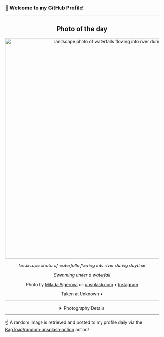 ### 👋 Welcome to my GitHub Profile!

----
<div align="center">

## Photo of the day
  
  <a href="https://unsplash.com/photos/landscape-photo-of-waterfalls-flowing-into-river-during-daytime-pQMM63GE7fo"><img width="720" src="https://images.unsplash.com/photo-1442850473887-0fb77cd0b337?crop=entropy&cs=tinysrgb&fit=max&fm=jpg&ixid=M3w1OTQ0OTd8MHwxfHJhbmRvbXx8fHx8fHx8fDE3MjA3NjQ0ODV8&ixlib=rb-4.0.3&q=80&w=1080" alt="landscape photo of waterfalls flowing into river during daytime"></a>
  
  <em>landscape photo of waterfalls flowing into river during daytime</em>
  
  <em>Swimming under a waterfall</em>

  Photo by [Milada Vigerova](null) on [unsplash.com](https://unsplash.com/) • [Instagram](https://instagram.com/milivigerova)
  
  Taken at Unknown • 
  
  ---
  
<details>
<summary>Photography Details</summary>
  
| Parameter     | Value |
| ------------- | ----- |
| Camera Model  | null |
| Exposure Time | null |
| Aperture      | null |
| Focal Length  | null |
| ISO           | null |
| Location      | Unknown (null) |
| Coordinates   | Latitude null, Longitude null |

</details>

</div>

----

☝️ A random image is retrieved and posted to my profile daily via the [BagToad/random-unsplash-action](https://github.com/BagToad/random-unsplash-action) action!
